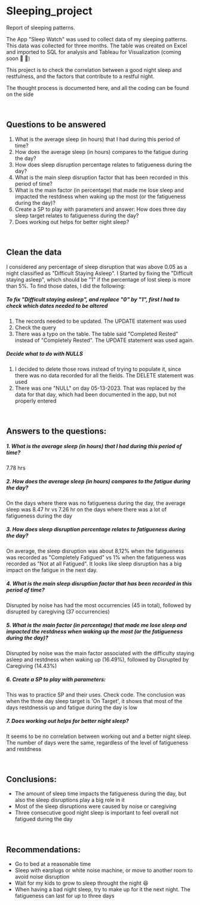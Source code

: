 # Sleeping_project
Report of sleeping patterns.

The App "Sleep Watch" was used to collect data of my sleeping patterns. This data was collected for three months. The table was created on Excel and imported to SQL for analysis and Tableau for Visualization (coming soon :construction: :hammer:)

This project is to check the correlation between a good night sleep and restfulness, and the factors that contribute to a restful night.

The thought process is documented here, and all the coding can be found on the side

<p>&nbsp;</p>

## Questions to be answered

1. What is the average sleep (in hours) that I had during this period of time?
2. How does the average sleep (in hours) compares to the fatigue during the day?
3. How does sleep disruption percentage relates to fatigueness during the day?
4. What is the main sleep disruption factor that has been recorded in this period of time? 
5. What is the main factor (in percentage) that made me lose sleep and impacted the restdness when waking up the most 
  (or the fatigueness during the day)?
6. Create a SP to play with parameters and answer: How does three day sleep target relates to fatigueness during the day?
7. Does working out helps for better night sleep?

<p>&nbsp;</p>

## Clean the data

I considered any percentage of sleep disruption that was above 0.05 as a night classified as "Difficult Staying Asleep".
I Started by fixing the "Difficult staying asleep", which should be "1" if the percentage of lost sleep is more than 5%.
To find those dates, I did the following:

#####  To fix "Difficult staying asleep", and replace "0" by "1", first I had to check which dates needed to be altered
1. The records needed to be updated. The UPDATE statement was used
2. Check the query
3. There was a typo on the table. The table said "Completed Rested" instead of "Completely Rested". The UPDATE statement was used again.

##### Decide what to do with NULLS

1. I decided to delete those rows instead of trying to populate it, since there was no data recorded for all the fields. The DELETE statement was used
2. There was one "NULL" on day 05-13-2023. That was replaced by the data for that day, which had been documented in the app, but not properly entered

<p>&nbsp;</p>

## Answers to the questions:

##### 1. What is the average sleep (in hours) that I had during this period of time?

7.78 hrs

##### 2. How does the average sleep (in hours) compares to the fatigue during the day?

On the days where there was no fatigueness during the day, the average sleep was 8.47 hr vs 7.26 hr on the days where there was a lot of fatigueness during the day

##### 3. How does sleep disruption percentage relates to fatigueness during the day?

On average, the sleep disruption was about 8,12% when the fatigueness was recorded as "Completely Fatigued" vs 1% when the fatigueness was recorded as "Not at all Fatigued". It looks like sleep disruption has a big impact on the fatigue in the next day.

##### 4. What is the main sleep disruption factor that has been recorded in this period of time?

Disrupted by noise has had the most occurrencies (45 in total), followed by disrupted by caregiving (37 occurrencies)

##### 5. What is the main factor (in percentage) that made me lose sleep and impacted the restdness when waking up the most (or the fatigueness during the day)?

Disrupted by noise was the main factor associated with the difficulty staying asleep and restdness when waking up (16.49%), followed by Disrupted by Caregiving (14.43%)

##### 6. Create a SP to play with parameters:

This was to practice SP and their uses. Check code. The conclusion was when the three day sleep target is 'On Target', it shows that most of the days 
restdnessis up and fatigue during the day is low

##### 7. Does working out helps for better night sleep?

It seems to be no correlation between working out and a better night sleep. The number of days were the same, regardless of the level of fatigueness and restdness

<p>&nbsp;</p>

## Conclusions:

* The amount of sleep time impacts the fatigueness during the day, but also the sleep disruptions play a big role in it
* Most of the sleep disruptions were caused by noise or caregiving
* Three consecutive good night sleep is important to feel overall not fatigued during the day

<p>&nbsp;</p>

## Recommendations:

* Go to bed at a reasonable time
* Sleep with earplugs or white noise machine, or move to another room to avoid noise disruption
* Wait for my kids to grow to sleep throught the night :laughing:
* When having a bad night sleep, try to make up for it the next night. The fatigueness can last for up to three days
